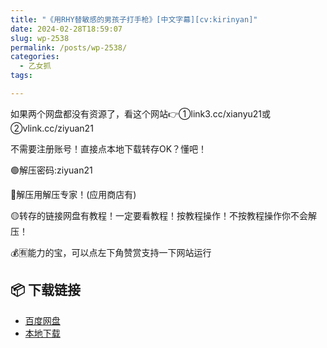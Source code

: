 ```yaml
---
title: "《用RHY替敏感的男孩子打手枪》[中文字幕][cv:kirinyan]"
date: 2024-02-28T18:59:07
slug: wp-2538
permalink: /posts/wp-2538/
categories:
  - 乙女抓
tags:

---
```


如果两个网盘都没有资源了，看这个网站👉①link3.cc/xianyu21或②vlink.cc/ziyuan21

不需要注册账号！直接点本地下载转存OK？懂吧！

🟢解压密码:ziyuan21

🔵解压用解压专家！(应用商店有)

🟡转存的链接网盘有教程！一定要看教程！按教程操作！不按教程操作你不会解压！

💰🈶能力的宝，可以点左下角赞赏支持一下网站运行

## 📦 下载链接
- [百度网盘](https://blziyuan21.com/pay-download/2538?key=79cb9c6015&down_id=0)
- [本地下载](https://blziyuan21.com/pay-download/2538?key=79cb9c6015&down_id=1)


